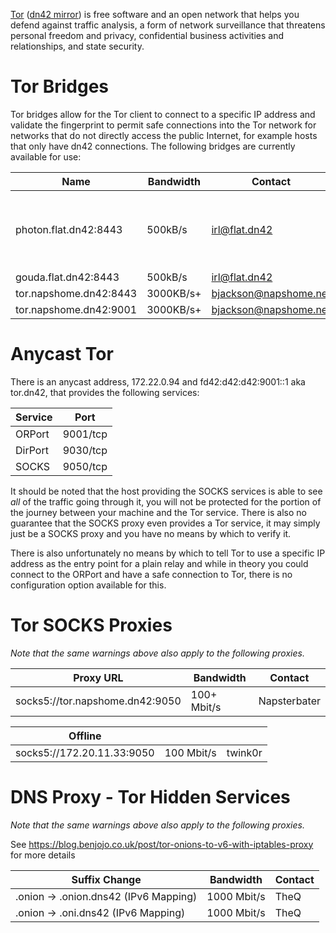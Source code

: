 [Tor](https://torproject.org/) ([dn42 mirror](http://tor.e-utp.dn42/)) is free software and an open network that helps you defend against traffic analysis, a form of network surveillance that threatens personal freedom and privacy, confidential business activities and relationships, and state security.

# Tor Bridges

Tor bridges allow for the Tor client to connect to a specific IP address and validate the fingerprint to permit safe connections into the Tor network for networks that do not directly access the public Internet, for example hosts that only have dn42 connections. The following bridges are currently available for use:

| Name                  | Bandwidth | Contact          | Protocol | Fingerprint                              | Info                               |
|-----------------------|-----------|------------------|----------|------------------------------------------|------------------------------------|
| photon.flat.dn42:8443 | 500kB/s   | irl@flat.dn42    | obfs4    | 83B02FB88253A7FD313B7912B12B05AF2A42D3B9 | Limited to 100GB transfer per week |
| gouda.flat.dn42:8443  | 500kB/s   | irl@flat.dn42    | obfs4    | DF8CA08A9BED62B319D1E52610510959374444A2 |                                    |
| tor.napshome.dn42:8443  | 3000KB/s+   | bjackson@napshome.net    | obfs4    | 71C924A772F69451FE97FE5A9025DEDDEF3DB664 |                                    |
| tor.napshome.dn42:9001  | 3000KB/s+   | bjackson@napshome.net    | plain    | 71C924A772F69451FE97FE5A9025DEDDEF3DB664 |                                    |

# Anycast Tor

There is an anycast address, 172.22.0.94 and fd42:d42:d42:9001::1 aka tor.dn42, that provides the following services:

| Service | Port     |
|---------|----------|
| ORPort  | 9001/tcp |
| DirPort | 9030/tcp |
| SOCKS   | 9050/tcp |

It should be noted that the host providing the SOCKS services is able to see *all* of the traffic going through it, you will not be protected for the portion of the journey between your machine and the Tor service. There is also no guarantee that the SOCKS proxy even provides a Tor service, it may simply just be a SOCKS proxy and you have no means by which to verify it.

There is also unfortunately no means by which to tell Tor to use a specific IP address as the entry point for a plain relay and while in theory you could connect to the ORPort and have a safe connection to Tor, there is no configuration option available for this.

# Tor SOCKS Proxies

_Note that the same warnings above also apply to the following proxies._

| Proxy URL                             | Bandwidth   | Contact     |
|---------------------------------------|-------------|-------------|
| socks5://tor.napshome.dn42:9050       | 100+ Mbit/s | Napsterbater|

| Offline                               |             |             |
|---------------------------------------|-------------|-------------|
| socks5://172.20.11.33:9050            | 100 Mbit/s  | twink0r     |


# DNS Proxy - Tor Hidden Services

_Note that the same warnings above also apply to the following proxies._

See https://blog.benjojo.co.uk/post/tor-onions-to-v6-with-iptables-proxy for more details

| Suffix Change                         | Bandwidth   | Contact     |
|---------------------------------------|-------------|-------------|
| .onion -> .onion.dns42 (IPv6 Mapping)   | 1000 Mbit/s | TheQ        |
| .onion -> .oni.dns42 (IPv6 Mapping)   | 1000 Mbit/s | TheQ        |


